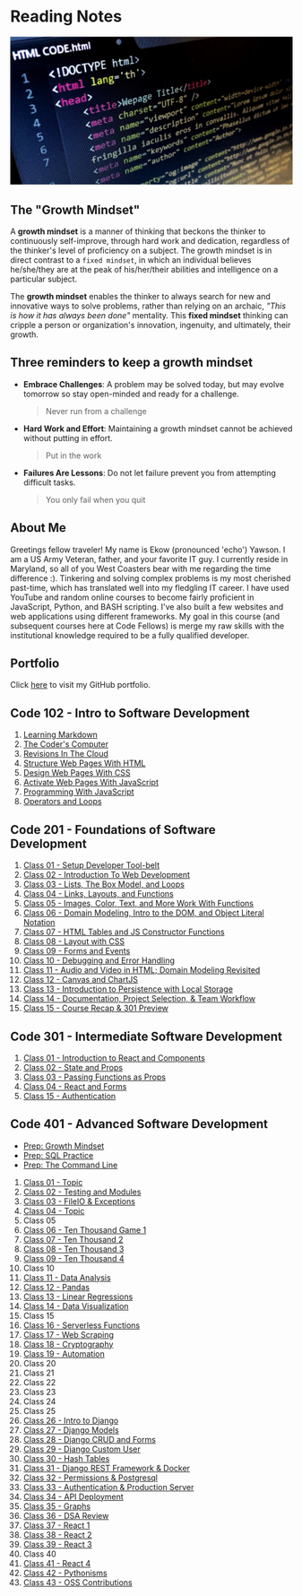 # Reading Notes

![HTML Image](images/html-structure.png)

## The "Growth Mindset"

A **growth mindset** is a manner of thinking that beckons the thinker to continuously self-improve, through hard work and dedication, regardless of the thinker's level of proficiency on a subject. The growth mindset is in direct contrast to a `fixed mindset`, in which an individual believes he/she/they are at the peak of his/her/their abilities and intelligence on a particular subject.

The **growth mindset** enables the thinker to always search for new and innovative ways to solve problems, rather than relying on an archaic, _"This is how it has always been done"_ mentality. This **fixed mindset** thinking can cripple a person or organization's innovation, ingenuity, and ultimately, their growth.

## Three reminders to keep a growth mindset

- **Embrace Challenges**: A problem may be solved today, but may evolve tomorrow so stay open-minded and ready for a challenge.
  > Never run from a challenge
- **Hard Work and Effort**: Maintaining a growth mindset cannot be achieved without putting in effort.
  > Put in the work
- **Failures Are Lessons**: Do not let failure prevent you from attempting difficult tasks.
  > You only fail when you quit

## About Me

Greetings fellow traveler! My name is Ekow (pronounced 'echo') Yawson. I am a US Army Veteran, father, and your favorite IT guy. I currently reside in Maryland, so all of you West Coasters bear with me regarding the time difference :). Tinkering and solving complex problems is my most cherished past-time, which has translated well into my fledgling IT career. I have used YouTube and random online courses to become fairly proficient in JavaScript, Python, and BASH scripting. I've also built a few websites and web applications using different frameworks. My goal in this course (and subsequent courses here at Code Fellows) is merge my raw skills with the institutional knowledge required to be a fully qualified developer.

## Portfolio

Click [here](https://github.com/ekowyawson) to visit my GitHub portfolio.

## Code 102 - Intro to Software Development

1. [Learning Markdown](https://ekowyawson.github.io/reading-notes/102-notes/1_learning-markdown)
1. [The Coder's Computer](https://ekowyawson.github.io/reading-notes/102-notes/2_the-coders-computer)
1. [Revisions In The Cloud](https://ekowyawson.github.io/reading-notes/102-notes/3_revisions-and-the-cloud)
1. [Structure Web Pages With HTML](https://ekowyawson.github.io/reading-notes/102-notes/4_structure-web-pages-with-html)
1. [Design Web Pages With CSS](https://ekowyawson.github.io/reading-notes/102-notes/5_design_web_pages_with_css)
1. [Activate Web Pages With JavaScript](https://ekowyawson.github.io/reading-notes/102-notes/6_activate_web_pages_with_javascript)
1. [Programming With JavaScript](https://ekowyawson.github.io/reading-notes/102-notes/7_programming_with_javascript)
1. [Operators and Loops](https://ekowyawson.github.io/reading-notes/102-notes/8_operators_and_loops)

## Code 201 - Foundations of Software Development

1. [Class 01 - Setup Developer Tool-belt](https://ekowyawson.github.io/reading-notes/201-notes/note_1)
1. [Class 02 - Introduction To Web Development](https://ekowyawson.github.io/reading-notes/201-notes/note_2)
1. [Class 03 - Lists, The Box Model, and Loops](https://ekowyawson.github.io/reading-notes/201-notes/note_3)
1. [Class 04 - Links, Layouts, and Functions](https://ekowyawson.github.io/reading-notes/201-notes/note_4)
1. [Class 05 - Images, Color, Text, and More Work With Functions](https://ekowyawson.github.io/reading-notes/201-notes/note_5)
1. [Class 06 - Domain Modeling, Intro to the DOM, and Object Literal Notation](https://ekowyawson.github.io/reading-notes/201-notes/note_6)
1. [Class 07 - HTML Tables and JS Constructor Functions](https://ekowyawson.github.io/reading-notes/201-notes/note_7)
1. [Class 08 - Layout with CSS](https://ekowyawson.github.io/reading-notes/201-notes/note_8)
1. [Class 09 - Forms and Events](https://ekowyawson.github.io/reading-notes/201-notes/note_9)
1. [Class 10 - Debugging and Error Handling](https://ekowyawson.github.io/reading-notes/201-notes/note_10)
1. [Class 11 - Audio and Video in HTML; Domain Modeling Revisited](https://ekowyawson.github.io/reading-notes/201-notes/note_11)
1. [Class 12 - Canvas and ChartJS](https://ekowyawson.github.io/reading-notes/201-notes/note_12)
1. [Class 13 - Introduction to Persistence with Local Storage](https://ekowyawson.github.io/reading-notes/201-notes/note_13)
1. [Class 14 - Documentation, Project Selection, & Team Workflow](https://ekowyawson.github.io/reading-notes/201-notes/note_14)
1. [Class 15 - Course Recap & 301 Preview](https://ekowyawson.github.io/reading-notes/201-notes/note_15)

## Code 301 - Intermediate Software Development

1. [Class 01 - Introduction to React and Components](https://ekowyawson.github.io/reading-notes/301-notes/note01)
2. [Class 02 - State and Props](https://ekowyawson.github.io/reading-notes/301-notes/note02)
3. [Class 03 - Passing Functions as Props](https://ekowyawson.github.io/reading-notes/301-notes/note03)
4. [Class 04 - React and Forms](https://ekowyawson.github.io/reading-notes/301-notes/note04)
5. [Class 15 - Authentication](https://ekowyawson.github.io/reading-notes/301-notes/note15)

## Code 401 - Advanced Software Development

- [Prep: Growth Mindset](https://ekowyawson.github.io/reading-notes/401-notes/prep-GrowthMindset)
- [Prep: SQL Practice](https://ekowyawson.github.io/reading-notes/401-notes/prep-sqlPractice)
- [Prep: The Command Line](https://ekowyawson.github.io/reading-notes/401-notes/prep-theCommandLine)

1. [Class 01 - Topic](https://ekowyawson.github.io/reading-notes/401-notes/note01)
2. [Class 02 - Testing and Modules](https://ekowyawson.github.io/reading-notes/401-notes/note02)
3. [Class 03 - FileIO & Exceptions](https://ekowyawson.github.io/reading-notes/401-notes/note03)
4. [Class 04 - Topic](https://ekowyawson.github.io/reading-notes/401-notes/note04)
5. Class 05
6. [Class 06 - Ten Thousand Game 1](https://ekowyawson.github.io/reading-notes/401-notes/note06)
7. [Class 07 - Ten Thousand 2](https://ekowyawson.github.io/reading-notes/401-notes/note07)
8. [Class 08 - Ten Thousand 3](https://ekowyawson.github.io/reading-notes/401-notes/note08)
9. [Class 09 - Ten Thousand 4](https://ekowyawson.github.io/reading-notes/401-notes/note09)
10. Class 10
11. [Class 11 - Data Analysis](https://ekowyawson.github.io/reading-notes/401-notes/note11)
12. [Class 12 - Pandas](https://ekowyawson.github.io/reading-notes/401-notes/note12)
13. [Class 13 - Linear Regressions](https://ekowyawson.github.io/reading-notes/401-notes/note13)
14. [Class 14 - Data Visualization](https://ekowyawson.github.io/reading-notes/401-notes/note14)
15. Class 15
16. [Class 16 - Serverless Functions](https://ekowyawson.github.io/reading-notes/401-notes/note16)
17. [Class 17 - Web Scraping](https://ekowyawson.github.io/reading-notes/401-notes/note17)
18. [Class 18 - Cryptography](https://ekowyawson.github.io/reading-notes/401-notes/note18)
19. [Class 19 - Automation](https://ekowyawson.github.io/reading-notes/401-notes/note19)
20. Class 20
21. Class 21
22. Class 22
23. Class 23
24. Class 24
25. Class 25
26. [Class 26 - Intro to Django](https://ekowyawson.github.io/reading-notes/401-notes/note26)
27. [Class 27 - Django Models](https://ekowyawson.github.io/reading-notes/401-notes/note27)
28. [Class 28 - Django CRUD and Forms](https://ekowyawson.github.io/reading-notes/401-notes/note28)
29. [Class 29 - Django Custom User](https://ekowyawson.github.io/reading-notes/401-notes/note29)
30. [Class 30 - Hash Tables](https://ekowyawson.github.io/reading-notes/401-notes/note30)
31. [Class 31 - Django REST Framework & Docker](https://ekowyawson.github.io/reading-notes/401-notes/note31)
32. [Class 32 - Permissions & Postgresql](https://ekowyawson.github.io/reading-notes/401-notes/note32)
33. [Class 33 - Authentication & Production Server](https://ekowyawson.github.io/reading-notes/401-notes/note33)
34. [Class 34 - API Deployment](https://ekowyawson.github.io/reading-notes/401-notes/note34)
35. [Class 35 - Graphs](https://ekowyawson.github.io/reading-notes/401-notes/note35)
36. [Class 36 - DSA Review](https://ekowyawson.github.io/reading-notes/401-notes/note36)
37. [Class 37 - React 1](https://ekowyawson.github.io/reading-notes/401-notes/note37)
38. [Class 38 - React 2](https://ekowyawson.github.io/reading-notes/401-notes/note38)
39. [Class 39 - React 3](https://ekowyawson.github.io/reading-notes/401-notes/note39)
40. Class 40
41. [Class 41 - React 4](https://ekowyawson.github.io/reading-notes/401-notes/note41)
42. [Class 42 - Pythonisms](https://ekowyawson.github.io/reading-notes/401-notes/note42)
43. [Class 43 - OSS Contributions](https://ekowyawson.github.io/reading-notes/401-notes/note43)
